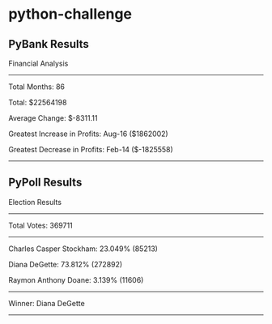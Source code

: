 # python-challenge

## PyBank Results
 

Financial Analysis 

------------------------------------------------------ 

Total Months: 86

Total: $22564198

Average Change: $-8311.11

Greatest Increase in Profits: Aug-16 ($1862002)

Greatest Decrease in Profits: Feb-14 ($-1825558)


------------------------------------------------------------------------------------------------------------------------------------

## PyPoll Results


Election Results 

------------------------------------------------------ 

Total Votes: 369711

------------------------------------------------------ 

Charles Casper Stockham: 23.049%  (85213)

Diana DeGette: 73.812%  (272892)

Raymon Anthony Doane: 3.139%  (11606)

------------------------------------------------------ 

Winner: Diana DeGette

------------------------------------------------------ 

